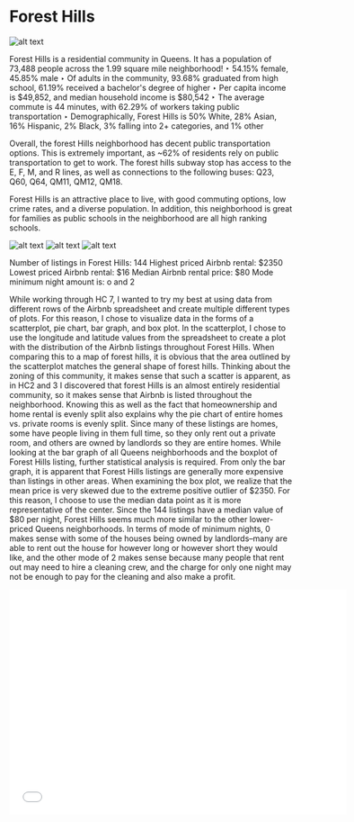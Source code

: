 # Forest Hills

![alt text](https://github.com/petermanos/Forest-Hills/raw/master/src/common/images/highlightedmap.png "Logo Title Text 1")

Forest Hills is a residential community in Queens. It has a population of 73,488 people across the 1.99 square mile neighborhood!
‣ 54.15% female, 45.85% male
‣ Of adults in the community, 93.68% graduated from high school, 61.19% received a bachelor's degree of higher
‣ Per capita income is $49,852, and median household income is $80,542
‣ The average commute is 44 minutes, with 62.29% of workers taking public transportation
‣ Demographically, Forest Hills is 50% White, 28% Asian, 16% Hispanic, 2% Black, 3% falling into 2+ categories, and 1% other

Overall, the forest Hills neighborhood has decent public transportation options. This is extremely important, as ~62% of residents rely on public transportation to get to work. The forest hills subway stop has access to the E, F, M, and R lines, as well as connections to the following buses: Q23, Q60, Q64, QM11, QM12, QM18.

Forest Hills is an attractive place to live, with good commuting options, low crime rates, and a diverse population. In addition, this neighborhood is great for families as public schools in the neighborhood are all high ranking schools.

![alt text](https://github.com/petermanos/Forest-Hills/raw/master/src/common/images/PriceAvgQueens.png "Logo Title Text 1")
![alt text](https://github.com/petermanos/Forest-Hills/raw/master/src/common/images/PriceBoxplot.png "Logo Title Text 1")
![alt text](https://github.com/petermanos/Forest-Hills/raw/master/src/common/images/TypePiChart.png "Logo Title Text 1")

Number of listings in Forest Hills:   144
Highest priced Airbnb rental:         $2350
Lowest priced Airbnb rental:          $16
Median Airbnb rental price:           $80
Mode minimum night amount is:         o and 2

  While working through HC 7, I wanted to try my best at using data from different rows of the Airbnb spreadsheet and create multiple different types of plots. For this reason, I chose to visualize data in the forms of a scatterplot, pie chart, bar graph, and box plot. In the scatterplot, I chose to use the longitude and latitude values from the spreadsheet to create a plot with the distribution of the Airbnb listings throughout Forest Hills. When comparing this to a map of forest hills, it is obvious that the area outlined by the scatterplot matches the general shape of forest hills. Thinking about the zoning of this community, it makes sense that such a scatter is apparent, as in HC2 and 3 I discovered that forest Hills is an almost entirely residential community, so it makes sense that Airbnb is listed throughout the neighborhood. Knowing this as well as the fact that homeownership and home rental is evenly split also explains why the pie chart of entire homes vs. private rooms is evenly split. Since many of these listings are homes, some have people living in them full time, so they only rent out a private room, and others are owned by landlords so they are entire homes.
  While looking at the bar graph of all Queens neighborhoods and the boxplot of Forest Hills listing, further statistical analysis is required. From only the bar graph, it is apparent that Forest Hills listings are generally more expensive than listings in other areas. When examining the box plot, we realize that the mean price is very skewed due to the extreme positive outlier of $2350. For this reason, I choose to use the median data point as it is more representative of the center. Since the 144 listings have a median value of $80 per night, Forest Hills seems much more similar to the other lower-priced Queens neighborhoods. In terms of mode of minimum nights, 0 makes sense with some of the houses being owned by landlords–many are able to rent out the house for however long or however short they would like, and the other mode of 2 makes sense because many people that rent out may need to hire a cleaning crew, and the charge for only one night may not be enough to pay for the cleaning and also make a profit.


<iframe src="airbnbLocations.html" width="600" height="400" frameborder="0" frameborder="0" marginwidth="0" marginheight="0" allowfullscreen></iframe>
